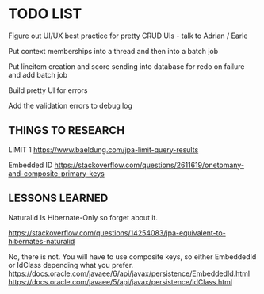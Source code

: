 
TODO LIST
=========

Figure out UI/UX best practice for pretty CRUD UIs - talk to Adrian / Earle

Put context memberships into a thread and then into a batch job

Put lineitem creation and score sending into database for redo on failure and add batch job

Build pretty UI for errors

Add the validation errors to debug log

THINGS TO RESEARCH
------------------

LIMIT 1
https://www.baeldung.com/jpa-limit-query-results

Embedded ID
https://stackoverflow.com/questions/2611619/onetomany-and-composite-primary-keys


LESSONS LEARNED
---------------

NaturalId Is Hibernate-Only so forget about it.

https://stackoverflow.com/questions/14254083/jpa-equivalent-to-hibernates-naturalid

No, there is not. You will have to use composite keys, so either EmbeddedId or IdClass depending what you prefer.
https://docs.oracle.com/javaee/6/api/javax/persistence/EmbeddedId.html
https://docs.oracle.com/javaee/5/api/javax/persistence/IdClass.html




